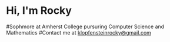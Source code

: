 # Hi, I'm Rocky

#Sophmore at Amherst College pursuring Computer Science and Mathematics
#Contact me at klopfensteinrocky@gmail.com


